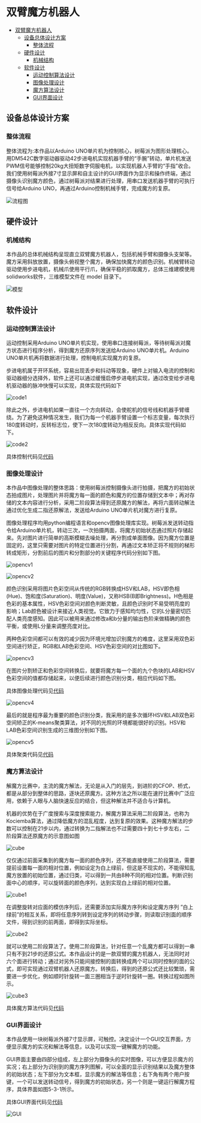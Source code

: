 # 双臂魔方机器人

- [双臂魔方机器人](#双臂魔方机器人)
  - [设备总体设计方案](#设备总体设计方案)
    - [整体流程](#整体流程)
  - [硬件设计](#硬件设计)
    - [机械结构](#机械结构)
  - [软件设计](#软件设计)
    - [运动控制算法设计](#运动控制算法设计)
    - [图像处理设计](#图像处理设计)
    - [魔方算法设计](#魔方算法设计)
    - [GUI界面设计](#gui界面设计)

## 设备总体设计方案

### 整体流程

整体流程为:本作品以Arduino UNO单片机为控制核心，树莓派为图形处理核心。用DM542C数字驱动器驱动42步进电机实现机器手臂的“手腕”转动，单片机发送PWM信号能够控制20kg大扭矩数字伺服电机，以实现机器人手臂的“手指”收合。我们使用树莓派外接7寸显示屏和自主设计的GUI界面作为显示和操作终端，通过摄像头识别魔方颜色，通过树莓派对结果进行处理，用串口发送机器手臂的可执行信号给Arduino UNO，再通过Arduino控制机械手臂，完成魔方的复原。

![流程图](./asset/流程图.png)

## 硬件设计

### 机械结构

本作品的总体机械结构呈现直立双臂魔方机器人，包括机械手臂和摄像头支架等。魔方采用斜放放置，摄像头俯视整个魔方，确保加快魔方的颜色识别。机械臂转动驱动使用步进电机，机械爪使用平行爪，确保平稳的抓取魔方，总体三维建模使用solidworks软件，三维模型文件在 model 目录下。

![模型](./asset/模型.png)

## 软件设计

### 运动控制算法设计

运动控制采用Arduino UNO单片机实现，使用串口连接树莓派，等待树莓派对魔方状态进行程序分析，得到魔方还原序列发送给Arduino UNO单片机。Arduino UNO单片机再将数据进行处理，控制电机实现魔方的复原。

步进电机属于开环系统，容易出现丢步和抖动等现象，硬件上对输入电流的控制和驱动器细分选择外，软件上还可以通过缓慢启停步进电机实现，通过改变给步进电机驱动器的脉冲快慢可以实现，具体实现代码如下

![code1](./asset/code1.png)

除此之外，步进电机如果一直往一个方向转动，会使舵机的信号线和机器手臂缠绕。为了避免这种情况发生，我们为每一个机器手臂设置一个标志变量，每次执行180度转动时，反转标志位，使下一次180度转动为相反反向。具体实现代码如下。

![code2](./asset/code2.png)

具体控制代码见[代码](code/arduino/cube12_01.ino)

### 图像处理设计

本作品中图像处理的整体思路：使用树莓派控制摄像头进行拍摄，把魔方的初始状态拍成图片，处理图片并将魔方每一面的颜色和魔方的位置存储到文本中；再对存储的文本内容进行分析，采用二阶段算法得到还原魔方的解法，再将六面转动解法通过优化生成二指还原解法，发送给Arduino UNO单片机对魔方进行复原。

图像处理程序均用python编程语言和opencv图像处理库实现。树莓派发送转动指令给Arduino单片机，转动三次，一次拍摄两面，将魔方初始状态通过照片存储起来。先对图片进行简单的高斯模糊去噪处理，再分割成单面图像。因为魔方位置是固定的，这里只需要对图片的特定位置进行分割，再通过文本矫正将不规则的梯形转成矩形，分割前后的图片和分割部分的关键程序代码分别如下图。

![opencv1](./asset/opencv1.png)

![opencv2](./asset/opencv2.png)

颜色识别采用将图片色彩空间从传统的RGB转换成HSV和LAB，HSV即色相(Hue)、饱和度(Saturation)、明度(Value)，又称HSB(B即Brightness)。H色相是色彩的基本属性，HSV色彩空间对颜色判断灵敏，且颜色识别时不易受明亮度的影响；Lab颜色被设计来接近人类视觉。它致力于感知均匀性，它的L分量密切匹配人类亮度感知。因此可以被用来通过修改a和b分量的输出色阶来做精确的颜色平衡，或使用L分量来调整亮度对比。

两种色彩空间都可以有效的减少因为环境光增加识别魔方的难度，这里采用双色彩空间进行矫正，RGB和LAB色彩空间、HSV色彩空间的对比图如下。

![opencv3](./asset/opencv3.png)

在图片分割矫正和色彩空间转换后，就要将魔方每一个面的九个色块的LAB和HSV色彩空间的值都存储起来，以便后续进行颜色识别分类，相应代码如下图。

具体图像处理代码见[代码](code\raspberry-pi\cube.py)

![opencv4](./asset/opencv4.png)

最后的就是程序最为重要的颜色识别分类，我采用的是多次循环HSV和LAB双色彩空间矫正的K-means聚类算法，对不同的光照的环境都能很好的识别。HSV和LAB色彩空间识别生成的三维图分别如下图。

![opencv5](./asset/opencv5.png)

具体聚类代码见[代码](code\raspberry-pi\kmeans.py)

### 魔方算法设计

解魔方比赛中，主流的魔方解法，无论是从入门的层先，到进阶的CFOP、桥式，都是从部分到整体的思路，逐块还原魔方。这种方法之所以能在速拧比赛中广泛应用，依赖于人眼与人脑快速反应的结合，但这种解法并不适合与计算机。

机器的优势在于广度搜索与深度搜索能力，解魔方算法采用二阶段算法，也称为Kociemba算法，通过降低魔方的混乱程度，达到复原的效果。这种魔方解法的步数可以控制在21步以内，通过转换为二指解法也不过需要四十到七十步左右，二阶段算法还原魔方的示意图如图

![cube](./asset/cube.png)

仅仅通过前面采集到的魔方每一面的颜色序列，还不能直接使用二阶段算法，需要提前设置每一面的相对位置，例如设定为白上绿前，但这是不现实的，不能得知乱魔方放置的初始位置，通过归类，可以得到一共由8种不同的相对位置。判断识别面中心的顺序，可以旋转面的颜色序列，达到实现白上绿前的相对位置。

![cube1](./asset/cube1.png)

在调整旋转对应面的模仿序列后，还需要添加实际魔方序列和设定魔方序列 ”白上绿前”的相互关系，即将任意序列转到设定序列的转动步骤，则读取识别面的顺序文件，得到识别的前两面，即得到实际坐标。

![cube2](./asset/cube2.png)

就可以使用二阶段算法了。使用二阶段算法，针对任意一个乱魔方都可以得到一串只有不到21步的还原公式。本作品设计的是一款双臂的魔方机器人，无法同时对六个面进行转动；通过对另外只能间接控制的面转换成两个可以同时控制的面的公式，即可实现通过双臂机器人还原魔方。转换后，得到的还原公式还比较繁琐，需要进一步优化，例如顺时针旋转一面三圈相当于逆时针旋转一圈。转换过程如图所示。

![cube3](./asset/cube3.png)

具体魔方算法代码见[代码](code\raspberry-pi\solution.py)

### GUI界面设计

本作品使用一块树莓派外接7寸显示屏，可触控。决定设计一个GUI交互界面，方便显示魔方的实况和解法等信息，以及可以实现一键解魔方的功能。

GUI界面主要由四部分组成，左上部分为摄像头的实时图像，可以方便显示魔方的实况；右上部分为识别到的魔方序列图解，可以全面的显示识别结果以及魔方整体的初始状态；左下部分为文本框，显示魔方的解法等信息；右下角有两个用户按键，一个可以发送转动信号，得到魔方的初始状态，另一个则是一键运行解魔方程序，具体界面如图5-3-1所示。

具体GUI界面代码见[代码](code\raspberry-pi\gui.py)

![GUI](./asset/GUI.png)